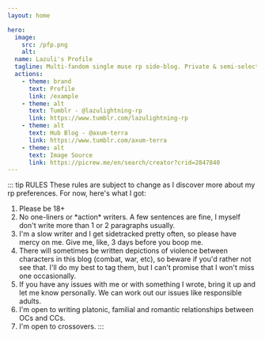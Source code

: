 ```yaml
---
layout: home

hero:
  image:
    src: /pfp.png
    alt: 
  name: Lazuli's Profile
  tagline: Multi-fandom single muse rp side-blog. Private & semi-selective! I will follow from the hub blog below.
  actions:
    - theme: brand
      text: Profile
      link: /example
    - theme: alt
      text: Tumblr - @lazulightning-rp
      link: https://www.tumblr.com/lazulightning-rp
    - theme: alt
      text: Hub Blog - @axum-terra
      link: https://www.tumblr.com/axum-terra
    - theme: alt
      text: Image Source
      link: https://picrew.me/en/search/creator?crid=2847840
---
```

::: tip RULES
These rules are subject to change as I discover more about my rp preferences. For now, here's what I got:
1. Please be 18+
2. No one-liners or \*action\* writers. A few sentences are fine, I myself don't write more than 1 or 2 paragraphs usually.
3. I'm a slow writer and I get sidetracked pretty often, so please have mercy on me. Give me, like, 3 days before you boop me.
4. There will sometimes be written depictions of violence between characters in this blog (combat, war, etc), so beware if you'd rather not see that. I'll do my best to tag them, but I can't promise that I won't miss one occasionally.
5. If you have any issues with me or with something I wrote, bring it up and let me know personally. We can work out our issues like responsible adults.
6. I'm open to writing platonic, familial and romantic relationships between OCs and CCs.
7. I'm open to crossovers.
:::